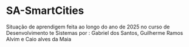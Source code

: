 # SA-SmartCities
Situação de aprendigem feita ao longo do ano de 2025 no curso de Desenvolvimento te Sistemas por : Gabriel dos Santos, Guilherme Ramos Alvim e Caio alves da Maia
